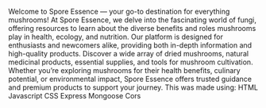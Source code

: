 Welcome to Spore Essence — your go-to destination for everything mushrooms! At Spore Essence, we delve into the fascinating world of fungi, offering resources to learn about the diverse benefits and roles mushrooms play in health, ecology, and nutrition. Our platform is designed for enthusiasts and newcomers alike, providing both in-depth information and high-quality products. Discover a wide array of dried mushrooms, natural medicinal products, essential supplies, and tools for mushroom cultivation. Whether you’re exploring mushrooms for their health benefits, culinary potential, or environmental impact, Spore Essence offers trusted guidance and premium products to support your journey.
This was made using:
HTML
Javascript
CSS
Express
Mongoose
Cors

